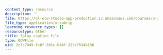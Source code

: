 ```yaml
---
content_type: resource
description: ''
file: https://ol-ocw-studio-app-production.s3.amazonaws.com/courses/3-320-atomistic-computer-modeling-of-materials-sma-5107-spring-2005/2c7c7949fc8f501cb46f223c7534b150_CTZDDFaE5A.vtt
file_type: application/x-subrip
learning_resource_types: []
resourcetype: Other
title: 3play caption file
type: OCWFile
uid: 2c7c7949-fc8f-501c-b46f-223c7534b150
---
```

